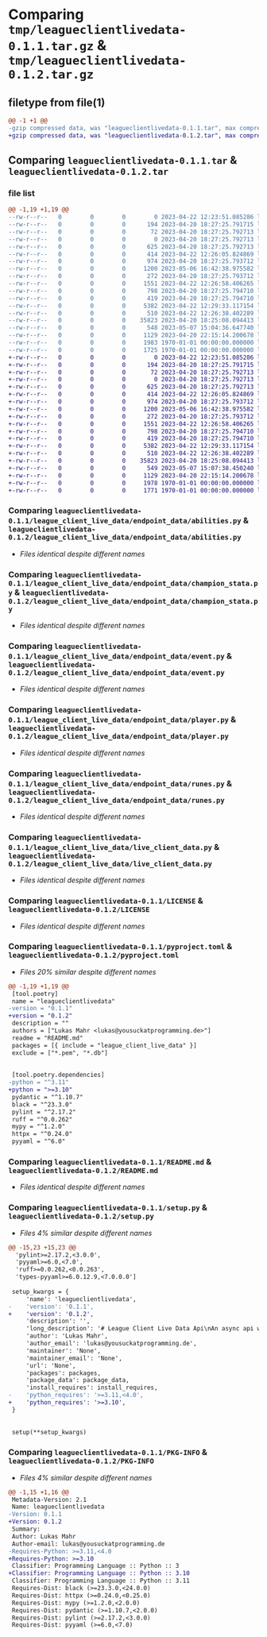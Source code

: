 # Comparing `tmp/leagueclientlivedata-0.1.1.tar.gz` & `tmp/leagueclientlivedata-0.1.2.tar.gz`

## filetype from file(1)

```diff
@@ -1 +1 @@
-gzip compressed data, was "leagueclientlivedata-0.1.1.tar", max compression
+gzip compressed data, was "leagueclientlivedata-0.1.2.tar", max compression
```

## Comparing `leagueclientlivedata-0.1.1.tar` & `leagueclientlivedata-0.1.2.tar`

### file list

```diff
@@ -1,19 +1,19 @@
--rw-r--r--   0        0        0        0 2023-04-22 12:23:51.085286 leagueclientlivedata-0.1.1/league_client_live_data/__init__.py
--rw-r--r--   0        0        0      194 2023-04-20 18:27:25.791715 leagueclientlivedata-0.1.1/league_client_live_data/config.py
--rw-r--r--   0        0        0       72 2023-04-20 18:27:25.792713 leagueclientlivedata-0.1.1/league_client_live_data/config.yaml
--rw-r--r--   0        0        0        0 2023-04-20 18:27:25.792713 leagueclientlivedata-0.1.1/league_client_live_data/endpoint_data/__init__.py
--rw-r--r--   0        0        0      625 2023-04-20 18:27:25.792713 leagueclientlivedata-0.1.1/league_client_live_data/endpoint_data/abilities.py
--rw-r--r--   0        0        0      414 2023-04-22 12:26:05.824869 leagueclientlivedata-0.1.1/league_client_live_data/endpoint_data/all_game_data.py
--rw-r--r--   0        0        0      974 2023-04-20 18:27:25.793712 leagueclientlivedata-0.1.1/league_client_live_data/endpoint_data/champion_stata.py
--rw-r--r--   0        0        0     1200 2023-05-06 16:42:38.975582 leagueclientlivedata-0.1.1/league_client_live_data/endpoint_data/event.py
--rw-r--r--   0        0        0      272 2023-04-20 18:27:25.793712 leagueclientlivedata-0.1.1/league_client_live_data/endpoint_data/game_data.py
--rw-r--r--   0        0        0     1551 2023-04-22 12:26:58.406265 leagueclientlivedata-0.1.1/league_client_live_data/endpoint_data/player.py
--rw-r--r--   0        0        0      798 2023-04-20 18:27:25.794710 leagueclientlivedata-0.1.1/league_client_live_data/endpoint_data/runes.py
--rw-r--r--   0        0        0      419 2023-04-20 18:27:25.794710 leagueclientlivedata-0.1.1/league_client_live_data/endpoint_data/summoner_spell.py
--rw-r--r--   0        0        0     5382 2023-04-22 12:29:33.117154 leagueclientlivedata-0.1.1/league_client_live_data/live_client_data.py
--rw-r--r--   0        0        0      510 2023-04-22 12:26:38.402289 leagueclientlivedata-0.1.1/league_client_live_data/utils.py
--rw-r--r--   0        0        0    35823 2023-04-20 18:25:08.094413 leagueclientlivedata-0.1.1/LICENSE
--rw-r--r--   0        0        0      548 2023-05-07 15:04:36.647740 leagueclientlivedata-0.1.1/pyproject.toml
--rw-r--r--   0        0        0     1129 2023-04-20 22:15:14.200678 leagueclientlivedata-0.1.1/README.md
--rw-r--r--   0        0        0     1983 1970-01-01 00:00:00.000000 leagueclientlivedata-0.1.1/setup.py
--rw-r--r--   0        0        0     1725 1970-01-01 00:00:00.000000 leagueclientlivedata-0.1.1/PKG-INFO
+-rw-r--r--   0        0        0        0 2023-04-22 12:23:51.085286 leagueclientlivedata-0.1.2/league_client_live_data/__init__.py
+-rw-r--r--   0        0        0      194 2023-04-20 18:27:25.791715 leagueclientlivedata-0.1.2/league_client_live_data/config.py
+-rw-r--r--   0        0        0       72 2023-04-20 18:27:25.792713 leagueclientlivedata-0.1.2/league_client_live_data/config.yaml
+-rw-r--r--   0        0        0        0 2023-04-20 18:27:25.792713 leagueclientlivedata-0.1.2/league_client_live_data/endpoint_data/__init__.py
+-rw-r--r--   0        0        0      625 2023-04-20 18:27:25.792713 leagueclientlivedata-0.1.2/league_client_live_data/endpoint_data/abilities.py
+-rw-r--r--   0        0        0      414 2023-04-22 12:26:05.824869 leagueclientlivedata-0.1.2/league_client_live_data/endpoint_data/all_game_data.py
+-rw-r--r--   0        0        0      974 2023-04-20 18:27:25.793712 leagueclientlivedata-0.1.2/league_client_live_data/endpoint_data/champion_stata.py
+-rw-r--r--   0        0        0     1200 2023-05-06 16:42:38.975582 leagueclientlivedata-0.1.2/league_client_live_data/endpoint_data/event.py
+-rw-r--r--   0        0        0      272 2023-04-20 18:27:25.793712 leagueclientlivedata-0.1.2/league_client_live_data/endpoint_data/game_data.py
+-rw-r--r--   0        0        0     1551 2023-04-22 12:26:58.406265 leagueclientlivedata-0.1.2/league_client_live_data/endpoint_data/player.py
+-rw-r--r--   0        0        0      798 2023-04-20 18:27:25.794710 leagueclientlivedata-0.1.2/league_client_live_data/endpoint_data/runes.py
+-rw-r--r--   0        0        0      419 2023-04-20 18:27:25.794710 leagueclientlivedata-0.1.2/league_client_live_data/endpoint_data/summoner_spell.py
+-rw-r--r--   0        0        0     5382 2023-04-22 12:29:33.117154 leagueclientlivedata-0.1.2/league_client_live_data/live_client_data.py
+-rw-r--r--   0        0        0      510 2023-04-22 12:26:38.402289 leagueclientlivedata-0.1.2/league_client_live_data/utils.py
+-rw-r--r--   0        0        0    35823 2023-04-20 18:25:08.094413 leagueclientlivedata-0.1.2/LICENSE
+-rw-r--r--   0        0        0      549 2023-05-07 15:07:38.450240 leagueclientlivedata-0.1.2/pyproject.toml
+-rw-r--r--   0        0        0     1129 2023-04-20 22:15:14.200678 leagueclientlivedata-0.1.2/README.md
+-rw-r--r--   0        0        0     1978 1970-01-01 00:00:00.000000 leagueclientlivedata-0.1.2/setup.py
+-rw-r--r--   0        0        0     1771 1970-01-01 00:00:00.000000 leagueclientlivedata-0.1.2/PKG-INFO
```

### Comparing `leagueclientlivedata-0.1.1/league_client_live_data/endpoint_data/abilities.py` & `leagueclientlivedata-0.1.2/league_client_live_data/endpoint_data/abilities.py`

 * *Files identical despite different names*

### Comparing `leagueclientlivedata-0.1.1/league_client_live_data/endpoint_data/champion_stata.py` & `leagueclientlivedata-0.1.2/league_client_live_data/endpoint_data/champion_stata.py`

 * *Files identical despite different names*

### Comparing `leagueclientlivedata-0.1.1/league_client_live_data/endpoint_data/event.py` & `leagueclientlivedata-0.1.2/league_client_live_data/endpoint_data/event.py`

 * *Files identical despite different names*

### Comparing `leagueclientlivedata-0.1.1/league_client_live_data/endpoint_data/player.py` & `leagueclientlivedata-0.1.2/league_client_live_data/endpoint_data/player.py`

 * *Files identical despite different names*

### Comparing `leagueclientlivedata-0.1.1/league_client_live_data/endpoint_data/runes.py` & `leagueclientlivedata-0.1.2/league_client_live_data/endpoint_data/runes.py`

 * *Files identical despite different names*

### Comparing `leagueclientlivedata-0.1.1/league_client_live_data/live_client_data.py` & `leagueclientlivedata-0.1.2/league_client_live_data/live_client_data.py`

 * *Files identical despite different names*

### Comparing `leagueclientlivedata-0.1.1/LICENSE` & `leagueclientlivedata-0.1.2/LICENSE`

 * *Files identical despite different names*

### Comparing `leagueclientlivedata-0.1.1/pyproject.toml` & `leagueclientlivedata-0.1.2/pyproject.toml`

 * *Files 20% similar despite different names*

```diff
@@ -1,19 +1,19 @@
 [tool.poetry]
 name = "leagueclientlivedata"
-version = "0.1.1"
+version = "0.1.2"
 description = ""
 authors = ["Lukas Mahr <lukas@yousuckatprogramming.de>"]
 readme = "README.md"
 packages = [{ include = "league_client_live_data" }]
 exclude = ["*.pem", "*.db"]
 
 
 [tool.poetry.dependencies]
-python = "^3.11"
+python = ">=3.10"
 pydantic = "^1.10.7"
 black = "^23.3.0"
 pylint = "^2.17.2"
 ruff = "^0.0.262"
 mypy = "^1.2.0"
 httpx = "^0.24.0"
 pyyaml = "^6.0"
```

### Comparing `leagueclientlivedata-0.1.1/README.md` & `leagueclientlivedata-0.1.2/README.md`

 * *Files identical despite different names*

### Comparing `leagueclientlivedata-0.1.1/setup.py` & `leagueclientlivedata-0.1.2/setup.py`

 * *Files 4% similar despite different names*

```diff
@@ -15,23 +15,23 @@
  'pylint>=2.17.2,<3.0.0',
  'pyyaml>=6.0,<7.0',
  'ruff>=0.0.262,<0.0.263',
  'types-pyyaml>=6.0.12.9,<7.0.0.0']
 
 setup_kwargs = {
     'name': 'leagueclientlivedata',
-    'version': '0.1.1',
+    'version': '0.1.2',
     'description': '',
     'long_description': '# League Client Live Data Api\nAn async api wrapper for the [game client api](https://developer.riotgames.com/docs/lol#game-client-api) from league of legends.\nFor every endpoint there is a pydantic BaseModel that represents the data from the response of the request. \n# Setup\n## Installation\n\n```bash\ngit clone https://github.com/Plutokekz/LeagueClientLiveDataApi.git\npoetry install\n```\n## Usage\nGet the events from your current game\n````python\nfrom pathlib import Path\n\nfrom live_client_data import LeagueClientLiveDataApi\n\n\nif __name__ == "__main__":\n    config_file = Path("config.yaml")\n    api = LeagueClientLiveDataApi()\n    async def main():\n        while True:\n            data = await api.event_data()\n            print(data)\n    api.loop.run_until_complete(main())\n````\n## Config\n\nthe config file contains currently 2 entries on for the api endpoint and one for the \nssl certificate of riot games. You can download the file from [here](https://developer.riotgames.com/docs/lol#game-client-api). \n\n````yaml\ncert_file: "riotgames.pem"\nurl: "https://127.0.0.1:2999/liveclientdata"\n````\n',
     'author': 'Lukas Mahr',
     'author_email': 'lukas@yousuckatprogramming.de',
     'maintainer': 'None',
     'maintainer_email': 'None',
     'url': 'None',
     'packages': packages,
     'package_data': package_data,
     'install_requires': install_requires,
-    'python_requires': '>=3.11,<4.0',
+    'python_requires': '>=3.10',
 }
 
 
 setup(**setup_kwargs)
```

### Comparing `leagueclientlivedata-0.1.1/PKG-INFO` & `leagueclientlivedata-0.1.2/PKG-INFO`

 * *Files 4% similar despite different names*

```diff
@@ -1,15 +1,16 @@
 Metadata-Version: 2.1
 Name: leagueclientlivedata
-Version: 0.1.1
+Version: 0.1.2
 Summary: 
 Author: Lukas Mahr
 Author-email: lukas@yousuckatprogramming.de
-Requires-Python: >=3.11,<4.0
+Requires-Python: >=3.10
 Classifier: Programming Language :: Python :: 3
+Classifier: Programming Language :: Python :: 3.10
 Classifier: Programming Language :: Python :: 3.11
 Requires-Dist: black (>=23.3.0,<24.0.0)
 Requires-Dist: httpx (>=0.24.0,<0.25.0)
 Requires-Dist: mypy (>=1.2.0,<2.0.0)
 Requires-Dist: pydantic (>=1.10.7,<2.0.0)
 Requires-Dist: pylint (>=2.17.2,<3.0.0)
 Requires-Dist: pyyaml (>=6.0,<7.0)
```

